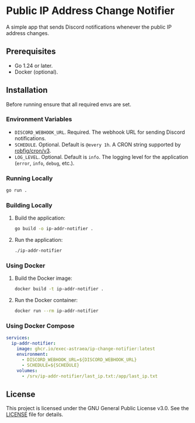 # Public IP Address Change Notifier

A simple app that sends Discord notifications whenever the public IP address changes.

## Prerequisites
- Go 1.24 or later.
- Docker (optional).

## Installation

Before running ensure that all required envs are set.

### Environment Variables

- `DISCORD_WEBHOOK_URL`. Required. The webhook URL for sending Discord notifications.
- `SCHEDULE`. Optional. Default is `@every 1h`. A CRON string supported by [robfig/cron/v3](https://pkg.go.dev/github.com/robfig/cron/v3#hdr-Usage).
- `LOG_LEVEL`. Optional. Default is `info`. The logging level for the application (`error`, `info`, `debug`, etc.). 

### Running Locally
   ```bash
   go run .
   ```

### Building Locally
1. Build the application:
   ```bash
   go build -o ip-addr-notifier .
   ```
2. Run the application:
   ```bash
   ./ip-addr-notifier
   ```

### Using Docker
1. Build the Docker image:
   ```bash
   docker build -t ip-addr-notifier .
   ```
2. Run the Docker container:
   ```bash
   docker run --rm ip-addr-notifier
   ```

### Using Docker Compose

```yaml
services:
  ip-addr-notifier:
    image: ghcr.io/exec-astraea/ip-change-notifier:latest
    environment:
      - DISCORD_WEBHOOK_URL=${DISCORD_WEBHOOK_URL}
      - SCHEDULE=${SCHEDULE}
    volumes:
      - /srv/ip-addr-notifier/last_ip.txt:/app/last_ip.txt
```

## License

This project is licensed under the GNU General Public License v3.0. See the [LICENSE](./LICENSE) file for details.
